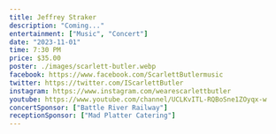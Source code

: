 ```yaml
---
title: Jeffrey Straker
description: "Coming..."
entertainment: ["Music", "Concert"]
date: "2023-11-01"
time: 7:30 PM
price: $35.00
poster: ./images/scarlett-butler.webp
facebook: https://www.facebook.com/ScarlettButlermusic
twitter: https://twitter.com/IScarlettButler
instagram: https://www.instagram.com/wearescarlettbutler
youtube: https://www.youtube.com/channel/UCLKvITL-RQBoSne1ZOyqx-w
concertSponsor: ["Battle River Railway"]
receptionSponsor: ["Mad Platter Catering"]
---
```

